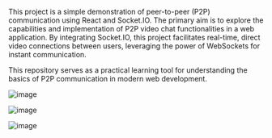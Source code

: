 This project is a simple demonstration of peer-to-peer (P2P) communication using React and Socket.IO. The primary aim is to explore the capabilities and implementation of P2P video chat functionalities in a web application. By integrating Socket.IO, this project facilitates real-time, direct video connections between users, leveraging the power of WebSockets for instant communication.


This repository serves as a practical learning tool for understanding the basics of P2P communication in modern web development.


![image](https://github.com/orikanner/ReactP2PVideoChat/assets/62842249/71e4f801-db58-42ea-855d-dc524f664c63)

![image](https://github.com/orikanner/ReactP2PVideoChat/assets/62842249/76cdce43-bf8a-4eb8-8b7e-53f285b0dc3d)

![image](https://github.com/orikanner/ReactP2PVideoChat/assets/62842249/55ff5802-44a5-40ec-9037-d3ab13616dcd)
